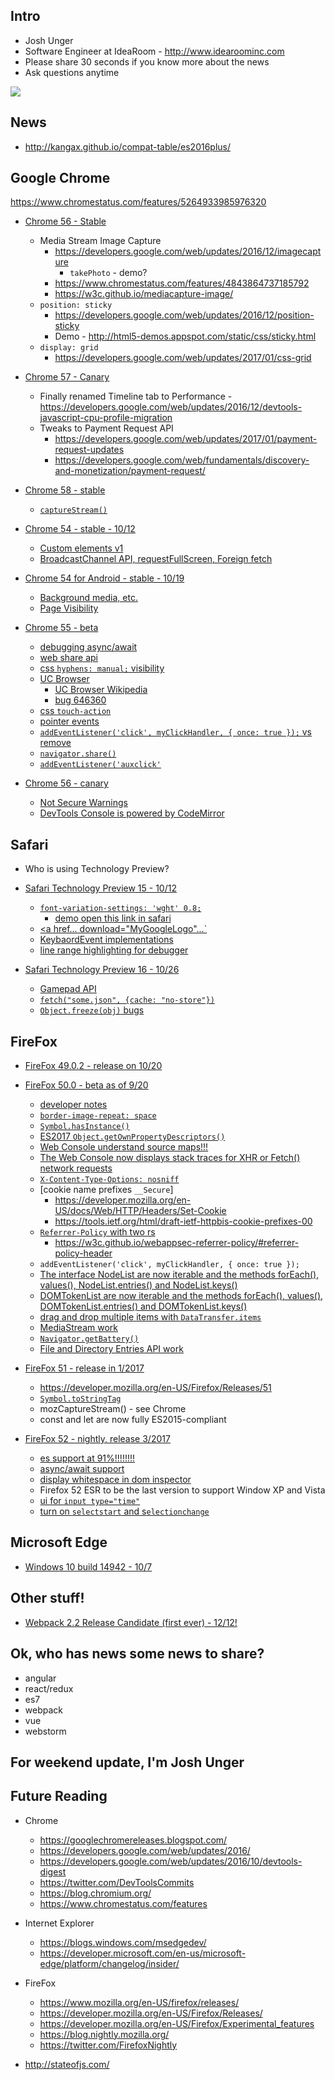 ## Intro
* Josh Unger
* Software Engineer at IdeaRoom - http://www.idearoominc.com
* Please share 30 seconds if you know more about the news
* Ask questions anytime

![](https://media.giphy.com/media/OhWT5jdvTPCE0/giphy.gif)

## News
 * http://kangax.github.io/compat-table/es2016plus/

## Google Chrome

https://www.chromestatus.com/features/5264933985976320

* [Chrome 56 - Stable]()
  * Media Stream Image Capture
     * https://developers.google.com/web/updates/2016/12/imagecapture
       * `takePhoto` - demo?
     * https://www.chromestatus.com/features/4843864737185792
     * https://w3c.github.io/mediacapture-image/
  * `position: sticky`
     * https://developers.google.com/web/updates/2016/12/position-sticky
     * Demo - http://html5-demos.appspot.com/static/css/sticky.html
  * `display: grid`
     * https://developers.google.com/web/updates/2017/01/css-grid
  
  
* [Chrome 57 - Canary](https://www.google.com/chrome/browser/canary.html)
  * Finally renamed Timeline tab to Performance - https://developers.google.com/web/updates/2016/12/devtools-javascript-cpu-profile-migration
  * Tweaks to Payment Request API
    * https://developers.google.com/web/updates/2017/01/payment-request-updates
    * https://developers.google.com/web/fundamentals/discovery-and-monetization/payment-request/
  
* [Chrome 58 - stable]()
  * [`captureStream()`](https://developers.google.com/web/updates/2016/10/capture-stream)
  
* [Chrome 54 - stable - 10/12](https://googlechromereleases.blogspot.com/2016/10/stable-channel-update-for-desktop.html)
  * [Custom elements v1](https://developers.google.com/web/fundamentals/getting-started/primers/customelements)
  * [BroadcastChannel API, requestFullScreen, Foreign fetch](https://developers.google.com/web/updates/2016/10/nic54)
  
* [Chrome 54 for Android - stable - 10/19](https://googlechromereleases.blogspot.com/2016/10/chrome-for-android-update.html)
  * [Background media, etc.](http://www.androidpolice.com/2016/10/20/chrome-54-adds-background-media-playback-colored-tabs-apk-download/)
  * [Page Visibility](https://developer.mozilla.org/en-US/docs/Web/API/Page_Visibility_API)
  
* [Chrome 55 - beta]()
  * [debugging async/await](https://twitter.com/addyosmani/status/789126892402204673)
  * [web share api](https://developers.google.com/web/updates/2016/10/navigator-share)
  * [css `hyphens: manual;` visibility](https://developers.google.com/web/updates/2016/10/css-hyphens)
  * [UC Browser](https://developers.google.com/web/updates/2016/10/devtools-digest)
     * [UC Browser Wikipedia](https://en.wikipedia.org/wiki/UC_Browser)
     * [bug 646360](https://bugs.chromium.org/p/chromium/issues/detail?id=646360)
  * [css `touch-action`](https://developers.google.com/web/updates/2016/10/touch-action)
  * [pointer events](https://developers.google.com/web/updates/2016/10/pointer-events)
  * [`addEventListener('click', myClickHandler, { once: true });` vs remove](https://developers.google.com/web/updates/2016/10/addeventlistener-once)
  * [`navigator.share()`](https://developers.google.com/web/updates/2016/10/navigator-share)
  * [`addEventListener('auxclick'`](https://developers.google.com/web/updates/2016/10/auxclick)
  
* [Chrome 56 - canary]()
  * [Not Secure Warnings](https://developers.google.com/web/updates/2016/10/avoid-not-secure-warn)
  * [DevTools Console is powered by CodeMirror](https://developers.google.com/web/updates/2016/10/devtools-digest)

## Safari
* Who is using Technology Preview?
* [Safari Technology Preview 15 - 10/12](https://webkit.org/blog/6987/release-notes-for-safari-technology-preview-15/)
  * [`font-variation-settings: 'wght' 0.8;`](https://webkit.org/blog/7051/font-variations-on-the-web/)
     * [demo open this link in safari](https://jsfiddle.net/0v1wkpmz/)
  * [<a href... download="MyGoogleLogo"...`](https://developers.google.com/web/updates/2011/08/Downloading-resources-in-HTML5-a-download)
  * [KeybaordEvent implementations](https://developer.mozilla.org/en-US/docs/Web/API/KeyboardEvent)
  * [line range highlighting for debugger](https://bugs.webkit.org/show_bug.cgi?id=161658)

* [Safari Technology Preview 16 - 10/26](https://webkit.org/blog/7030/release-notes-for-safari-technology-preview-16/)
  * [Gamepad API](https://developer.mozilla.org/en-US/docs/Web/API/Gamepad_API)
  * [`fetch("some.json", {cache: "no-store"})`](https://hacks.mozilla.org/2016/03/referrer-and-cache-control-apis-for-fetch/)
  * [`Object.freeze(obj)` bugs](https://webkit.org/blog/7030/release-notes-for-safari-technology-preview-16/)
 
## FireFox
* [FireFox 49.0.2 - release on 10/20](https://www.mozilla.org/en-US/firefox/49.0.2/releasenotes/)

* [FireFox 50.0 - beta as of 9/20](https://www.mozilla.org/en-US/firefox/50.0beta/releasenotes/)
  * [developer notes](https://developer.mozilla.org/en-US/Firefox/Releases/50)
  * [`border-image-repeat: space`](https://developer.mozilla.org/en-US/docs/Web/CSS/border-image-repeat)
  * [`Symbol.hasInstance()`](https://developer.mozilla.org/en-US/docs/Web/JavaScript/Reference/Global_Objects/Symbol/hasInstance)
  * [ES2017 `Object.getOwnPropertyDescriptors()`](http://www.2ality.com/2016/02/object-getownpropertydescriptors.html)
  * [Web Console understand source maps!!!](https://developer.mozilla.org/en-US/docs/Tools/Web_Console/Console_messages#Source_maps)
  * [The Web Console now displays stack traces for XHR or Fetch() network requests](https://developer.mozilla.org/en-US/docs/Tools/Web_Console/Console_messages#Viewing_network_request_details)
  * [`X-Content-Type-Options: nosniff`]()
  * [cookie name prefixes `__Secure`]
     * https://developer.mozilla.org/en-US/docs/Web/HTTP/Headers/Set-Cookie
     * https://tools.ietf.org/html/draft-ietf-httpbis-cookie-prefixes-00
  * [`Referrer-Policy` with two rs](https://developer.mozilla.org/en-US/docs/Web/HTTP/Headers/Referrer-Policy)
     * https://w3c.github.io/webappsec-referrer-policy/#referrer-policy-header
  * `addEventListener('click', myClickHandler, { once: true });`
  * [The interface NodeList are now iterable and the methods forEach(), values(), NodeList.entries() and NodeList.keys()](https://developer.mozilla.org/en-US/docs/Web/API/NodeList)
  * [DOMTokenList are now iterable and the methods forEach(), values(), DOMTokenList.entries() and DOMTokenList.keys()](https://developer.mozilla.org/en-US/docs/Web/API/DOMTokenList)
  * [drag and drop multiple items with `DataTransfer.items`](https://developer.mozilla.org/en-US/docs/Web/API/DataTransfer/items)
  * [MediaStream work]()
  * [`Navigator.getBattery()`](https://developer.mozilla.org/en-US/docs/Web/API/Navigator/getBattery)
  * [File and Directory Entries API work](https://developer.mozilla.org/en-US/docs/Web/API/File_and_Directory_Entries_API)
* [FireFox 51 - release in 1/2017](https://developer.mozilla.org/en-US/Firefox/Releases/51)
  * https://developer.mozilla.org/en-US/Firefox/Releases/51
  * [`Symbol.toStringTag`](https://developer.mozilla.org/en-US/docs/Web/JavaScript/Reference/Global_Objects/Symbol/toStringTag)
  * mozCaptureStream() - see Chrome
  * const and let are now fully ES2015-compliant 
* [FireFox 52 - nightly, release 3/2017](https://developer.mozilla.org/en-US/Firefox/Releases/52)
  * [es support at 91%!!!!!!!!](http://kangax.github.io/compat-table/es2016plus/)
  * [async/await support](https://blog.nightly.mozilla.org/2016/11/01/async-await-support-in-firefox/)
  * [display whitespace in dom inspector](https://blog.nightly.mozilla.org/2016/10/17/devtools-now-display-white-space-text-nodes-in-the-dom-inspector/)
  * Firefox 52 ESR to be the last version to support Window XP and Vista
  * [ui for `input type="time"`](https://jsfiddle.net/69q65f7g/)
  * [turn on `selectstart` and s`electionchange`](https://developer.mozilla.org/en-US/docs/Web/Events/selectstart)

## Microsoft Edge
* [Windows 10 build 14942 - 10/7](https://developer.microsoft.com/en-us/microsoft-edge/platform/changelog/desktop/14942/)

## Other stuff!
* [Webpack 2.2 Release Candidate (first ever) - 12/12!](https://medium.com/webpack/webpack-2-2-the-release-candidate-2e614d05d75f#.sldv1flab)

## Ok, who has news some news to share?
* angular
* react/redux
* es7
* webpack
* vue
* webstorm

## For weekend update, I'm Josh Unger  

## Future Reading
* Chrome
  * https://googlechromereleases.blogspot.com/
  * https://developers.google.com/web/updates/2016/
  * https://developers.google.com/web/updates/2016/10/devtools-digest
  * https://twitter.com/DevToolsCommits
  * https://blog.chromium.org/
  * https://www.chromestatus.com/features
* Internet Explorer
  * https://blogs.windows.com/msedgedev/
  * https://developer.microsoft.com/en-us/microsoft-edge/platform/changelog/insider/
* FireFox
  * https://www.mozilla.org/en-US/firefox/releases/
  * https://developer.mozilla.org/en-US/Firefox/Releases/
  * https://developer.mozilla.org/en-US/Firefox/Experimental_features
  * https://blog.nightly.mozilla.org/
  * https://twitter.com/FirefoxNightly

* http://stateofjs.com/

